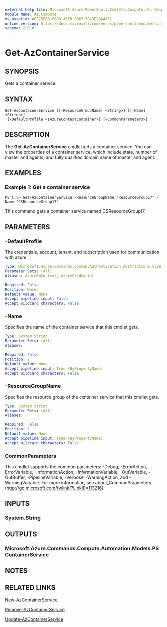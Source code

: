```yaml
---
external help file: Microsoft.Azure.PowerShell.Cmdlets.Compute.dll-Help.xml
Module Name: Az.Compute
ms.assetid: AFF75E0B-CB88-45ED-9067-7F43E2BA485C
online version: https://docs.microsoft.com/en-us/powershell/module/az.compute/get-azcontainerservice
schema: 2.0.0
---
```


# Get-AzContainerService

## SYNOPSIS
Gets a container service.

## SYNTAX

```
Get-AzContainerService [[-ResourceGroupName] <String>] [[-Name] <String>]
 [-DefaultProfile <IAzureContextContainer>] [<CommonParameters>]
```

## DESCRIPTION
The **Get-AzContainerService** cmdlet gets a container service.
You can view the properties of a container service, which include state, number of master and agents, and fully qualified domain name of master and agent.

## EXAMPLES

### Example 1: Get a container service
```
PS C:\> Get-AzContainerService -ResourceGroupName "ResourceGroup17" -Name "CSResourceGroup17"
```

This command gets a container service named CSResourceGroup17.

## PARAMETERS

### -DefaultProfile
The credentials, account, tenant, and subscription used for communication with azure.

```yaml
Type: Microsoft.Azure.Commands.Common.Authentication.Abstractions.Core.IAzureContextContainer
Parameter Sets: (All)
Aliases: AzureRmContext, AzureCredential

Required: False
Position: Named
Default value: None
Accept pipeline input: False
Accept wildcard characters: False
```

### -Name
Specifies the name of the container service that this cmdlet gets.

```yaml
Type: System.String
Parameter Sets: (All)
Aliases:

Required: False
Position: 2
Default value: None
Accept pipeline input: True (ByPropertyName)
Accept wildcard characters: False
```

### -ResourceGroupName
Specifies the resource group of the container service that this cmdlet gets.

```yaml
Type: System.String
Parameter Sets: (All)
Aliases:

Required: False
Position: 1
Default value: None
Accept pipeline input: True (ByPropertyName)
Accept wildcard characters: False
```

### CommonParameters
This cmdlet supports the common parameters: -Debug, -ErrorAction, -ErrorVariable, -InformationAction, -InformationVariable, -OutVariable, -OutBuffer, -PipelineVariable, -Verbose, -WarningAction, and -WarningVariable. For more information, see about_CommonParameters (http://go.microsoft.com/fwlink/?LinkID=113216).

## INPUTS

### System.String

## OUTPUTS

### Microsoft.Azure.Commands.Compute.Automation.Models.PSContainerService

## NOTES

## RELATED LINKS

[New-AzContainerService](./New-AzContainerService.md)

[Remove-AzContainerService](./Remove-AzContainerService.md)

[Update-AzContainerService](./Update-AzContainerService.md)


